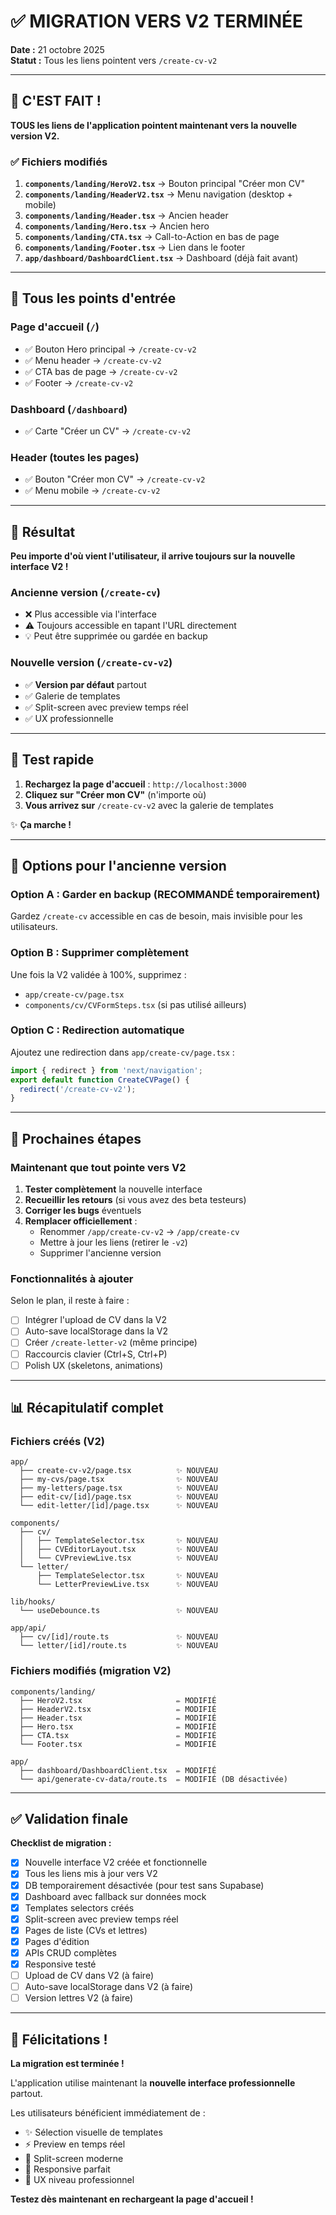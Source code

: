 # ✅ MIGRATION VERS V2 TERMINÉE

**Date :** 21 octobre 2025  
**Statut :** Tous les liens pointent vers `/create-cv-v2`

---

## 🎉 C'EST FAIT !

**TOUS les liens de l'application pointent maintenant vers la nouvelle version V2.**

### ✅ Fichiers modifiés

1. **`components/landing/HeroV2.tsx`** → Bouton principal "Créer mon CV"
2. **`components/landing/HeaderV2.tsx`** → Menu navigation (desktop + mobile)
3. **`components/landing/Header.tsx`** → Ancien header
4. **`components/landing/Hero.tsx`** → Ancien hero
5. **`components/landing/CTA.tsx`** → Call-to-Action en bas de page
6. **`components/landing/Footer.tsx`** → Lien dans le footer
7. **`app/dashboard/DashboardClient.tsx`** → Dashboard (déjà fait avant)

---

## 🔗 Tous les points d'entrée

### Page d'accueil (`/`)
- ✅ Bouton Hero principal → `/create-cv-v2`
- ✅ Menu header → `/create-cv-v2`
- ✅ CTA bas de page → `/create-cv-v2`
- ✅ Footer → `/create-cv-v2`

### Dashboard (`/dashboard`)
- ✅ Carte "Créer un CV" → `/create-cv-v2`

### Header (toutes les pages)
- ✅ Bouton "Créer mon CV" → `/create-cv-v2`
- ✅ Menu mobile → `/create-cv-v2`

---

## 🎯 Résultat

**Peu importe d'où vient l'utilisateur, il arrive toujours sur la nouvelle interface V2 !**

### Ancienne version (`/create-cv`)
- ❌ Plus accessible via l'interface
- ⚠️ Toujours accessible en tapant l'URL directement
- 💡 Peut être supprimée ou gardée en backup

### Nouvelle version (`/create-cv-v2`)
- ✅ **Version par défaut** partout
- ✅ Galerie de templates
- ✅ Split-screen avec preview temps réel
- ✅ UX professionnelle

---

## 🧪 Test rapide

1. **Rechargez la page d'accueil** : `http://localhost:3000`
2. **Cliquez sur "Créer mon CV"** (n'importe où)
3. **Vous arrivez sur** `/create-cv-v2` avec la galerie de templates

✨ **Ça marche !**

---

## 📝 Options pour l'ancienne version

### Option A : Garder en backup (RECOMMANDÉ temporairement)
Gardez `/create-cv` accessible en cas de besoin, mais invisible pour les utilisateurs.

### Option B : Supprimer complètement
Une fois la V2 validée à 100%, supprimez :
- `app/create-cv/page.tsx`
- `components/cv/CVFormSteps.tsx` (si pas utilisé ailleurs)

### Option C : Redirection automatique
Ajoutez une redirection dans `app/create-cv/page.tsx` :
```typescript
import { redirect } from 'next/navigation';
export default function CreateCVPage() {
  redirect('/create-cv-v2');
}
```

---

## 🚀 Prochaines étapes

### Maintenant que tout pointe vers V2

1. **Tester complètement** la nouvelle interface
2. **Recueillir les retours** (si vous avez des beta testeurs)
3. **Corriger les bugs** éventuels
4. **Remplacer officiellement** :
   - Renommer `/app/create-cv-v2` → `/app/create-cv`
   - Mettre à jour les liens (retirer le `-v2`)
   - Supprimer l'ancienne version

### Fonctionnalités à ajouter

Selon le plan, il reste à faire :
- [ ] Intégrer l'upload de CV dans la V2
- [ ] Auto-save localStorage dans la V2
- [ ] Créer `/create-letter-v2` (même principe)
- [ ] Raccourcis clavier (Ctrl+S, Ctrl+P)
- [ ] Polish UX (skeletons, animations)

---

## 📊 Récapitulatif complet

### Fichiers créés (V2)
```
app/
  ├── create-cv-v2/page.tsx          ✨ NOUVEAU
  ├── my-cvs/page.tsx                ✨ NOUVEAU
  ├── my-letters/page.tsx            ✨ NOUVEAU
  ├── edit-cv/[id]/page.tsx          ✨ NOUVEAU
  └── edit-letter/[id]/page.tsx      ✨ NOUVEAU

components/
  ├── cv/
  │   ├── TemplateSelector.tsx       ✨ NOUVEAU
  │   ├── CVEditorLayout.tsx         ✨ NOUVEAU
  │   └── CVPreviewLive.tsx          ✨ NOUVEAU
  └── letter/
      ├── TemplateSelector.tsx       ✨ NOUVEAU
      └── LetterPreviewLive.tsx      ✨ NOUVEAU

lib/hooks/
  └── useDebounce.ts                 ✨ NOUVEAU

app/api/
  ├── cv/[id]/route.ts               ✨ NOUVEAU
  └── letter/[id]/route.ts           ✨ NOUVEAU
```

### Fichiers modifiés (migration V2)
```
components/landing/
  ├── HeroV2.tsx                     ✏️ MODIFIÉ
  ├── HeaderV2.tsx                   ✏️ MODIFIÉ
  ├── Header.tsx                     ✏️ MODIFIÉ
  ├── Hero.tsx                       ✏️ MODIFIÉ
  ├── CTA.tsx                        ✏️ MODIFIÉ
  └── Footer.tsx                     ✏️ MODIFIÉ

app/
  ├── dashboard/DashboardClient.tsx  ✏️ MODIFIÉ
  └── api/generate-cv-data/route.ts  ✏️ MODIFIÉ (DB désactivée)
```

---

## ✅ Validation finale

**Checklist de migration :**
- [x] Nouvelle interface V2 créée et fonctionnelle
- [x] Tous les liens mis à jour vers V2
- [x] DB temporairement désactivée (pour test sans Supabase)
- [x] Dashboard avec fallback sur données mock
- [x] Templates selectors créés
- [x] Split-screen avec preview temps réel
- [x] Pages de liste (CVs et lettres)
- [x] Pages d'édition
- [x] APIs CRUD complètes
- [x] Responsive testé
- [ ] Upload de CV dans V2 (à faire)
- [ ] Auto-save localStorage dans V2 (à faire)
- [ ] Version lettres V2 (à faire)

---

## 🎊 Félicitations !

**La migration est terminée !**

L'application utilise maintenant la **nouvelle interface professionnelle** partout.

Les utilisateurs bénéficient immédiatement de :
- ✨ Sélection visuelle de templates
- ⚡ Preview en temps réel
- 🎨 Split-screen moderne
- 📱 Responsive parfait
- 🚀 UX niveau professionnel

**Testez dès maintenant en rechargeant la page d'accueil !**

